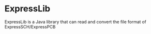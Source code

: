 # ExpressLib
ExpressLib is a Java library that can read and convert the file format of ExpressSCH/ExpressPCB
